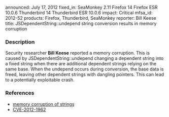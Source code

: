announced: July 17, 2012
fixed_in: SeaMonkey 2.11
          Firefox 14
          Firefox ESR 10.0.6
          Thunderbird 14
          Thunderbird ESR 10.0.6
impact: Critical
mfsa_id: 2012-52
products: Firefox, Thunderbird, SeaMonkey
reporter: Bill Keese
title: JSDependentString::undepend string conversion results in memory corruption

<h3>Description</h3>

<p>Security researcher <strong>Bill Keese</strong> reported a memory corruption.
This is caused by JSDependentString::undepend changing a dependent string into a
fixed string when there are additional dependent strings relying on the same
base. When the undepend occurs during conversion, the base data is freed,
leaving other dependent strings with dangling pointers. This can lead to a
potentially exploitable crash.
</p>


<h3>References</h3>

<ul>
  <li><a href="https://bugzilla.mozilla.org/show_bug.cgi?id=764296">
       memory corruption of strings</a></li>
  <li><a href="http://cve.mitre.org/cgi-bin/cvename.cgi?name=CVE-2012-1962" class="ex-ref">CVE-2012-1962</a></li>
</ul>



